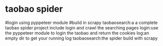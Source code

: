 # taobao spider
#login using pyppeteer module
#build in scrapy
taobaosearch:a a complete taobao spider project include login and crawl the searching pages
  login:use the pyppeteer module to login the taobao and return the cookies
    log:an empty dir to get your running log
    taobaosearch:the spider build with scrapy
